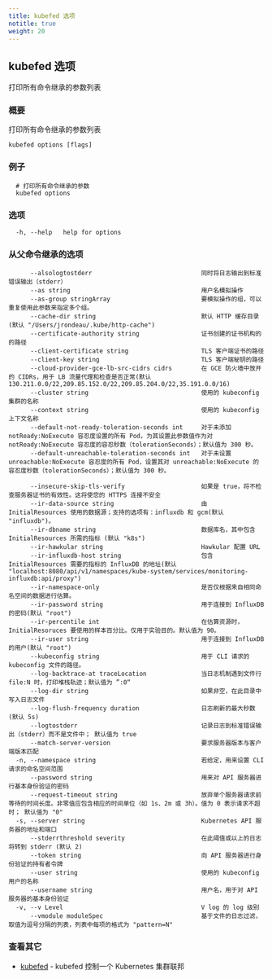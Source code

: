```yaml
---
title: kubefed 选项
notitle: true
weight: 20
---
```


<!--
---
title: kubefed options
notitle: true
weight: 20
---
-->

<!--
## kubefed options
-->

## kubefed 选项

<!--
Print the list of flags inherited by all commands
-->
打印所有命令继承的参数列表

<!--
### Synopsis
-->

### 概要

<!--
Print the list of flags inherited by all commands
-->
打印所有命令继承的参数列表

```
kubefed options [flags]
```

<!--
### Examples
-->

### 例子

<!--
  # Print flags inherited by all commands
-->

```
  # 打印所有命令继承的参数
  kubefed options
```

<!--
### Options
-->

### 选项

<!--
 -h, --help   options 的帮助信息
-->

```
  -h, --help   help for options
```

<!--
### Options inherited from parent commands
-->

### 从父命令继承的选项

<!--
      --alsologtostderr                              log to standard error as well as files
      --as string                                    Username to impersonate for the operation
      --as-group stringArray                         Group to impersonate for the operation, this flag can be repeated to specify multiple groups.
      --cache-dir string                             Default HTTP cache directory (default "/Users/jrondeau/.kube/http-cache")
      --certificate-authority string                 Path to a cert file for the certificate authority
      --client-certificate string                    Path to a client certificate file for TLS
      --client-key string                            Path to a client key file for TLS
      --cloud-provider-gce-lb-src-cidrs cidrs        CIDRs opened in GCE firewall for LB traffic proxy & health checks (default 130.211.0.0/22,209.85.152.0/22,209.85.204.0/22,35.191.0.0/16)
      --cluster string                               The name of the kubeconfig cluster to use
      --context string                               The name of the kubeconfig context to use
      --default-not-ready-toleration-seconds int     Indicates the tolerationSeconds of the toleration for notReady:NoExecute that is added by default to every pod that does not already have such a toleration. (default 300)
      --default-unreachable-toleration-seconds int   Indicates the tolerationSeconds of the toleration for unreachable:NoExecute that is added by default to every pod that does not already have such a toleration. (default 300)
-->
<!--
--insecure-skip-tls-verify                     If true, the server's certificate will not be checked for validity. This will make your HTTPS connections insecure
      --ir-data-source string                        Data source used by InitialResources. Supported options: influxdb, gcm. (default "influxdb")
      --ir-dbname string                             InfluxDB database name which contains metrics required by InitialResources (default "k8s")
      --ir-hawkular string                           Hawkular configuration URL
      --ir-influxdb-host string                      Address of InfluxDB which contains metrics required by InitialResources (default "localhost:8080/api/v1/namespaces/kube-system/services/monitoring-influxdb:api/proxy")
-->

```
      --alsologtostderr                              同时将日志输出到标准错误输出（stderr）
      --as string                                    用户名模拟操作
      --as-group stringArray                         要模拟操作的组，可以重复使用此参数来指定多个组。
      --cache-dir string                             默认 HTTP 缓存目录(默认 "/Users/jrondeau/.kube/http-cache")
      --certificate-authority string                 证书创建的证书机构的的路径
      --client-certificate string                    TLS 客户端证书的路径
      --client-key string                            TLS 客户端秘钥的路径
      --cloud-provider-gce-lb-src-cidrs cidrs        在 GCE 防火墙中放开的 CIDRs，用于 LB 流量代理和检查是否正常(默认 130.211.0.0/22,209.85.152.0/22,209.85.204.0/22,35.191.0.0/16)
      --cluster string                               使用的 kubeconfig 集群的名称
      --context string                               使用的 kubeconfig 上下文名称
      --default-not-ready-toleration-seconds int     对于未添加 notReady:NoExecute 容忍度设置的所有 Pod，为其设置此参数值作为对 notReady:NoExecute 容忍度的容忍秒数（tolerationSeconds）；默认值为 300 秒。
      --default-unreachable-toleration-seconds int   对于未设置 unreachable:NoExecute 容忍度的所有 Pod，设置其对 unreachable:NoExecute 的容忍度秒数（tolerationSeconds）；默认值为 300 秒。
      
      --insecure-skip-tls-verify                     如果是 true，将不检查服务器证书的有效性。这将使您的 HTTPS 连接不安全
      --ir-data-source string                        由 InitialResources 使用的数据源；支持的选项有：influxdb 和 gcm(默认 "influxdb")。
      --ir-dbname string                             数据库名，其中包含 InitialResources 所需的指标 (默认 "k8s")
      --ir-hawkular string                           Hawkular 配置 URL
      --ir-influxdb-host string                      包含 InitialResources 需要的指标的 InfluxDB 的地址(默认 "localhost:8080/api/v1/namespaces/kube-system/services/monitoring-influxdb:api/proxy")
      --ir-namespace-only                            是否仅根据来自相同命名空间的数据进行估算。
      --ir-password string                           用于连接到 InfluxDB 的密码(默认 "root")
      --ir-percentile int                            在估算资源时，InitialResoruces 要使用的样本百分比。仅用于实验目的。默认值为 90。 
      --ir-user string                               用于连接到 InfluxDB 的用户(默认 "root")
      --kubeconfig string                            用于 CLI 请求的 kubeconfig 文件的路径。
      --log-backtrace-at traceLocation               当日志机制遇到文件行 file:N 时，打印堆栈轨迹；默认值为 ”:0“
      --log-dir string                               如果非空，在此目录中写入日志文件
      --log-flush-frequency duration                 日志刷新的最大秒数 (默认 5s)
      --logtostderr                                  记录日志到标准错误输出（stderr）而不是文件中； 默认值为 true
      --match-server-version                         要求服务器版本与客户端版本匹配
  -n, --namespace string                             若给定，用来设置 CLI 请求的命名空间范围
      --password string                              用来对 API 服务器进行基本身份验证的密码
      --request-timeout string                       放弃单个服务器请求前等待的时间长度。非零值应包含相应的时间单位（如 1s、2m 或 3h）。值为 0 表示请求不超时； 默认值为 "0"
  -s, --server string                                Kubernetes API 服务器的地址和端口
      --stderrthreshold severity                     在此阈值或以上的日志将转到 stderr (默认 2)
      --token string                                 向 API 服务器进行身份验证的持有者令牌
      --user string                                  使用的 kubeconfig 用户的名称
      --username string                              用户名，用于对 API 服务器的基本身份验证
  -v, --v Level                                      V log 的 log 级别
      --vmodule moduleSpec                           基于文件的日志过滤，取值为逗号分隔的列表，列表中每项的格式为 "pattern=N"
```

<!--
--ir-namespace-only                            Whether the estimation should be made only based on data from the same namespace.
      --ir-password string                           Password used for connecting to InfluxDB (default "root")
      --ir-percentile int                            Which percentile of samples should InitialResources use when estimating resources. For experiment purposes. (default 90)
      --ir-user string                               User used for connecting to InfluxDB (default "root")
      --kubeconfig string                            Path to the kubeconfig file to use for CLI requests.
      --log-backtrace-at traceLocation               when logging hits line file:N, emit a stack trace (default :0)
      --log-dir string                               If non-empty, write log files in this directory
      --log-flush-frequency duration                 Maximum number of seconds between log flushes (default 5s)
      --logtostderr                                  log to standard error instead of files (default true)
      --match-server-version                         Require server version to match client version
  -n, --namespace string                             If present, the namespace scope for this CLI request
      --password string                              Password for basic authentication to the API server
      --request-timeout string                       The length of time to wait before giving up on a single server request. Non-zero values should contain a corresponding time unit (e.g. 1s, 2m, 3h). A value of zero means don't timeout requests. (default "0")
  -s, --server string                                The address and port of the Kubernetes API server
      --stderrthreshold severity                     logs at or above this threshold go to stderr (default 2)
      --token string                                 Bearer token for authentication to the API server
      --user string                                  The name of the kubeconfig user to use
      --username string                              Username for basic authentication to the API server
  -v, --v Level                                      log level for V logs
      --vmodule moduleSpec                           comma-separated list of pattern=N settings for file-filtered logging
-->

<!--
### SEE ALSO
-->

### 查看其它

* [kubefed](/docs/reference/setup-tools/kubefed/kubefed/)	 - kubefed 控制一个 Kubernetes 集群联邦

<!--
###### Auto generated by spf13/cobra on 25-Mar-2018
-->

 


